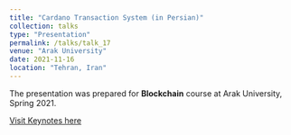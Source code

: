 ```yaml
---
title: "Cardano Transaction System (in Persian)"
collection: talks
type: "Presentation"
permalink: /talks/talk_17
venue: "Arak University"
date: 2021-11-16
location: "Tehran, Iran"
---
```


The presentation was prepared for **Blockchain** course at Arak University, Spring 2021.

[Visit Keynotes here](https://alirezasn.github.io/files/talk_17_slides.pdf)